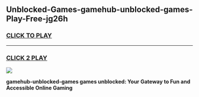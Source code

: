 
## Unblocked-Games-gamehub-unblocked-games-Play-Free-jg26h
<h3>
<a href="https://premium76.site?title=gamehub-unblocked-games&ref=21A">CLICK TO PLAY</a></h3>
<hr>

<h3>
<a href="https://premium76.site?title=gamehub-unblocked-games&ref=21A">CLICK 2 PLAY</a>
  
</h3>

<a href="https://premium76.site?title=gamehub-unblocked-games&ref=21A"><img src="https://clearcache.store/games.png"></a>


**gamehub-unblocked-games games unblocked: Your Gateway to Fun and Accessible Online Gaming**
